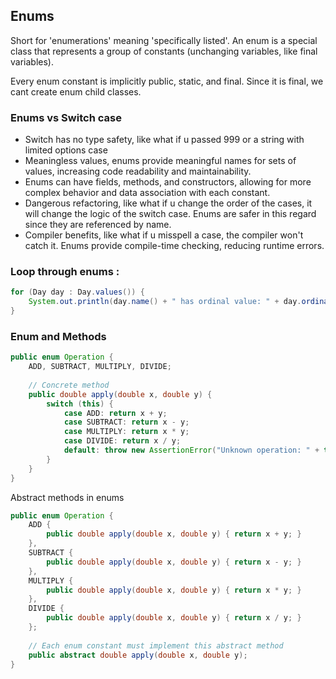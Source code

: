 ## Enums
Short for 'enumerations' meaning 'specifically listed'.
An enum is a special class that represents a group of constants (unchanging variables, like final variables).

Every enum constant is implicitly public, static, and final. Since it is final, we cant create enum child classes.

### Enums vs Switch case
- Switch has no type safety, like what if u passed 999 or a string with limited options case
- Meaningless values, enums provide meaningful names for sets of values, increasing code readability and maintainability.
- Enums can have fields, methods, and constructors, allowing for more complex behavior and data association with each constant.
- Dangerous refactoring, like what if u change the order of the cases, it will change the logic of the switch case. Enums are safer in this regard since they are referenced by name.
- Compiler benefits, like what if u misspell a case, the compiler won't catch it. Enums provide compile-time checking, reducing runtime errors.


### Loop through enums :
```java
for (Day day : Day.values()) {
    System.out.println(day.name() + " has ordinal value: " + day.ordinal());
}
```

### Enum and Methods
```java
public enum Operation {
    ADD, SUBTRACT, MULTIPLY, DIVIDE;
    
    // Concrete method
    public double apply(double x, double y) {
        switch (this) {
            case ADD: return x + y;
            case SUBTRACT: return x - y;
            case MULTIPLY: return x * y;
            case DIVIDE: return x / y;
            default: throw new AssertionError("Unknown operation: " + this);
        }
    }
}
```
Abstract methods in enums
```java
public enum Operation {
    ADD {
        public double apply(double x, double y) { return x + y; }
    },
    SUBTRACT {
        public double apply(double x, double y) { return x - y; }
    },
    MULTIPLY {
        public double apply(double x, double y) { return x * y; }
    },
    DIVIDE {
        public double apply(double x, double y) { return x / y; }
    };
    
    // Each enum constant must implement this abstract method
    public abstract double apply(double x, double y);
}
```

